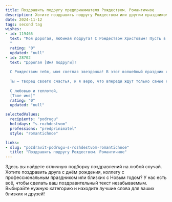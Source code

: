 ```yaml
---
title: Поздравить подругу предпринимателя Рождеством. Романтичное
description: Хотите поздравить подругу Рождеством или другим праздником? Наш ИИ создаст незабываемое поздравление, а вы обязательно выделитесь среди других.  
date: 2024-11-12
tags: second tag
wishes:
- id: 119465
  text: "Моя дорогая, любимая подруга! С Рождеством Христовым! Пусть в этот светлый праздник волшебство коснется твоего сердца, а в твоем прекрасном, успешном бизнесе расцветут новые, яркие идеи! Желаю тебе мира, любви, нежности и исполнения всех самых заветных желаний. Пусть рядом всегда будут верные друзья и любящие люди, а Рождество наполнит твою жизнь счастьем и чудесными мгновениями, которые мы будем хранить в своих сердцах.
  "
  rating: "0"
  updated: "null"
- id: 28702
  text: "Дорогая [Имя подруги]!
  
  С Рождеством тебя, моя светлая звездочка! В этот волшебный праздник хочется пожелать тебе не только радости и счастья, но и новых свершений в твоем предпринимательском пути. Пусть каждый день будет залит светом и вдохновением, а сердце наполняется теплом и любовью.
  
  Ты — творец своего счастья, и я верю, что впереди ждут только самые яркие победы и успехи. Пусть этот праздничный вечер принесет в твою жизнь гармонию и уют. Желаю тебе, чтобы любая мечта, даже самая смелая, стала реальностью, а поддержка близких и друзей всегда согревала душу.
  
  С любовью и теплотой,
  [Твое имя]"
  rating: "0"
  updated: "null"

selectedValues:
  recipients: "podrugu"
  holidays: "s-rozhdestvom"
  professions: "predprinimatel"
  style: "romantichnoe"

links:
- slug: "pozdravit-podrugu-s-rozhdestvom-romantichnoe"
  title: "Поздравить подругу Рождеством. Романтичное"
---
```


Здесь вы найдете отличную подборку поздравлений на любой случай.
Хотите поздравить друга с днём рождения, коллегу с профессиональным праздником или близких с Новым годом? У нас есть всё, чтобы сделать ваш поздравительный текст незабываемым. Выбирайте нужную категорию и находите лучшие слова для ваших близких и друзей!
